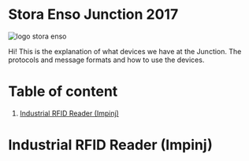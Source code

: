 # Stora Enso Junction 2017

![logo stora enso](https://res.cloudinary.com/stora-enso-oyj/image/upload/w_150/v1509270350/2RMlMCWY_1_hw4eey.jpg)

Hi! This is the explanation of what devices we have at the Junction. The protocols and message formats and how to use the devices.

# Table of content

1. [Industrial RFID Reader (Impinj)](#rfid_reader)


# Industrial RFID Reader (Impinj)
